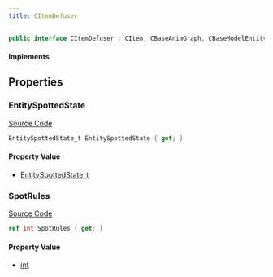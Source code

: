 ```yaml
---
title: CItemDefuser
---
```


```csharp
public interface CItemDefuser : CItem, CBaseAnimGraph, CBaseModelEntity, CBaseEntity, CEntityInstance, ISchemaClass<CEntityInstance>, ISchemaClass<CBaseEntity>, ISchemaClass<CBaseModelEntity>, ISchemaClass<CBaseAnimGraph>, ISchemaClass<CItem>, ISchemaClass<CItemDefuser>, ISchemaField, ISchemaClass, INativeHandle
```

#### Implements

## Properties

### EntitySpottedState

[Source Code](https://github.com/swiftly-solution/swiftlys2/blob/beta/managed/src/SwiftlyS2.Generated/Schemas/Interfaces/CItemDefuser.cs#L16)

```csharp
EntitySpottedState_t EntitySpottedState { get; }
```

#### Property Value

- [EntitySpottedState_t](/docs/api/shared/schemadefinitions/entityspottedstate_t)

### SpotRules

[Source Code](https://github.com/swiftly-solution/swiftlys2/blob/beta/managed/src/SwiftlyS2.Generated/Schemas/Interfaces/CItemDefuser.cs#L18)

```csharp
ref int SpotRules { get; }
```

#### Property Value

- [int](https://learn.microsoft.com/dotnet/api/system.int32)

